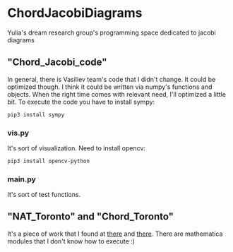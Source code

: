 # ChordJacobiDiagrams
 Yulia's dream research group's programming space dedicated to jacobi diagrams

## "Chord_Jacobi_code"
In general, there is Vasiliev team's code that I didn't change. It could be optimized though. I think it could be written via numpy's functions and objects. When the right time comes with relevant need, I'll optimized a little bit.
To execute the code you have to install sympy:
```bash
pip3 install sympy
```

### vis.py
It's sort of visualization.
Need to install opencv:
```bash
pip3 install opencv-python
```

### main.py
It's sort of test functions.

## "NAT_Toronto" and "Chord_Toronto"
It's a piece of work that I found at [there](http://www.math.toronto.edu/~drorbn/papers/nat/natmath.html) and [there](http://www.math.toronto.edu/~drorbn/papers/OnVassiliev).
There are mathematica modules that I don't know how to execute :) 
